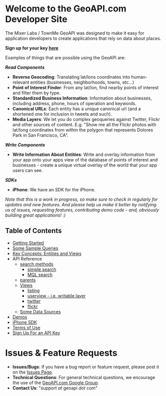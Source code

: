 # Welcome to the GeoAPI.com Developer Site #

The Mixer Labs / TownMe GeoAPI was designed to make it easy for application developers to create applications that rely on data about places.

**Sign up for your key [here](http://spreadsheets.google.com/viewform?formkey=dGJscE5kWmc1ZjVDUzFQUW8yMmdNa0E6MA)**

Examples of things that are possible using the GeoAPI are:

_**Read Components**_
  * **Reverse Geocoding**: Translating lat/lons coordinates into human-relevant entities (businesses, neighborhoods, towns, etc...)
  * **Point of Interest Finder**: From any lat/lon, find nearby points of interest and filter them by type.
  * **Standardized Business Information**: Information about businesses, including address, phone, hours of operation and keywords.
  * **Canonical URLs**: Each entity has a unique canonical url (and a shortened one for inclusion in tweets and such).
  * **Media Layers**: We let you do complex geoqueries against Twitter, Flickr and other sources of content.  E.g. "Show me all the Flickr photos with lat/long coordinates from within the polygon that represents Dolores Park in San Francisco, CA".

_**Write Components**_
  * **Write Information About Entities**: Write and overlay information from your app onto your apps view of the database of points of interest and businesses - create a unique virtual overlay of the world that your app users can see.

_**SDKs**_
  * **iPhone**:  We have an SDK for the iPhone.

_Note that this is a work in progress, so make sure to check in regularly for updates and new features. And please help us make it better by notifying us of issues, requesting features, contributing demo code - and, obviously building great applications! :)_

## Table of Contents ##
  * [Getting Started](GettingStarted.md)
  * [Some Sample Queries](SampleQueries.md)
  * [Key Concepts: Entities and Views](KeyConcepts.md)
  * API Reference
    * [search methods](MethodSearch.md)
      * [simple search](MethodSimpleSearch.md)
      * [MQL search](MethodMQLSearch.md)
    * [parents](MethodParents.md)
    * [Views](KeyConcepts#Views.md)
      * [listing](ViewListing.md)
      * [userview - i.e. writable layer](ViewUser.md)
      * [twitter](ViewTwitter.md)
      * [flickr](ViewFlickr.md)
    * [Some Data Sources](DataSources.md)
  * [Demos](Demos.md)
  * [iPhone SDK](iPhoneSDK.md)
  * [Terms of Use](TermsOfUse.md)
  * [Sign Up For an API Key](http://spreadsheets.google.com/viewform?formkey=dGJscE5kWmc1ZjVDUzFQUW8yMmdNa0E6MA)


# Issues & Feature Requests #
  * **Issues/Bugs**: If you have a bug report or feature request, please post it on the [Issues Page](http://code.google.com/p/geo-api/issues/list).
  * **Technical Questions**: For general technical questions, we encourage the use of the [GeoAPI.com Google Group](http://groups.google.com/group/geoapi).
  * **Contact Us**: "support _at_ geoapi _dot_ com"